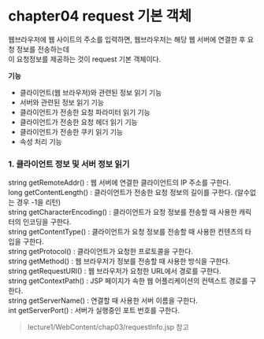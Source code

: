 # chapter04 request 기본 객체 
웹브라우저에 웹 사이트의 주소를 입력하면, 웹브라우저는 해당 웹 서버에 연결한 후 요청 정보를 전송하는데   
이 요청정보를 제공하는 것이 request 기본 객체이다.   

**기능**  
- 클라이언트(웹 브라우저)와 관련된 정보 읽기 기능 
- 서버와 관련된 정보 읽기 기능 
- 클라이언트가 전송한 요청 파라미터 읽기 기능
- 클라이언트가 전송한 요청 헤더 읽기 기능 
- 클라이언트가 전송한 쿠키 읽기 기능 
- 속성 처리 기능 

### 1. 클라이언트 정보 및 서버 정보 읽기  
string getRemoteAddr() : 웹 서버에 연결한 클라이언트의 IP 주소를 구한다.  
long getContentLength() : 클라이언트가 전송한 요청 정보의 길이를 구한다. (알수없는 경우 -1을 리턴)  
string getCharacterEncoding() : 클라이언트가 요청 정보를 전송할 때 사용한 캐릭터의 인코딩을 구한다.  
string getContentType() : 클라이언트가 요청 정보를 전송할 때 사용한 컨텐츠의 타입을 구한다.  
string getProtocol() : 클라이언트가 요청한 프로토콜을 구한다.  
string getMethod() : 웹 브라우저가 정보를 전송할 때 사용한 방식을 구한다.  
string getRequestURI() : 웹 브라우저가 요청한 URL에서 경로를 구한다.  
string getContextPath() : JSP 페이지가 속한 웹 어플리케이션의 컨텍스트 경로를 구한다.  
string getServerName() : 연결할 때 사용한 서버 이름을 구한다.  
int getServerPort() : 서버가 실행중인 포트 번호를 구한다.  
 > lecture1/WebContent/chap03/requestInfo.jsp 참고
